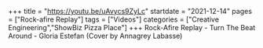 +++
title = "https://youtu.be/uAvycs9ZyLc"
startdate = "2021-12-14"
pages = ["Rock-afire Replay"]
tags = ["Videos"]
categories = ["Creative Engineering","ShowBiz Pizza Place"]
+++
Rock-Afire Replay - Turn The Beat Around - Gloria Estefan (Cover by Annagrey Labasse)
